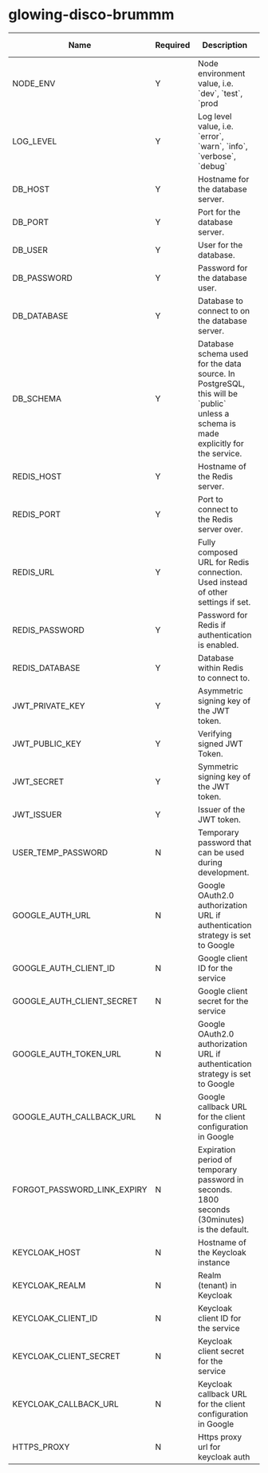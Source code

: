 # glowing-disco-brummm

<table>
<thead>
    <th>Name</th>
    <th>Required</th>
    <th>Description</th>
    <th>Default Value</th>
  </thead>
  <tbody>
      <tr>
        <td>NODE_ENV</td>
        <td>Y</td>
        <td>Node environment value, i.e. `dev`, `test`, `prod</td>
        <td></td>
      </tr>
      <tr>
        <td>LOG_LEVEL</td>
        <td>Y</td>
        <td>Log level value, i.e. `error`, `warn`, `info`, `verbose`, `debug`</td>
        <td></td>
      </tr>
      <tr>
        <td>DB_HOST</td>
        <td>Y</td>
        <td>Hostname for the database server.</td>
        <td></td>
      </tr>
      <tr>
        <td>DB_PORT</td>
        <td>Y</td>
        <td>Port for the database server.</td>
        <td></td>
      </tr>
      <tr>
        <td>DB_USER</td>
        <td>Y</td>
        <td>User for the database.</td>
        <td></td>
      </tr>
      <tr>
        <td>DB_PASSWORD</td>
        <td>Y</td>
        <td>Password for the database user.</td>
        <td></td>
      </tr>
      <tr>
        <td>DB_DATABASE</td>
        <td>Y</td>
        <td>Database to connect to on the database server.</td>
        <td></td>
      </tr>
      <tr>
        <td>DB_SCHEMA</td>
        <td>Y</td>
        <td>Database schema used for the data source. In PostgreSQL, this will be `public` unless a schema is made explicitly for the service.</td>
        <td></td>
      </tr>
      <tr>
        <td>REDIS_HOST</td>
        <td>Y</td>
        <td>Hostname of the Redis server.</td>
        <td></td>
      </tr>
      <tr>
        <td>REDIS_PORT</td>
        <td>Y</td>
        <td>Port to connect to the Redis server over.</td>
        <td></td>
      </tr>
      <tr>
        <td>REDIS_URL</td>
        <td>Y</td>
      <td>Fully composed URL for Redis connection. Used instead of other settings if set.</td>
        <td></td>
      </tr>
      <tr>
        <td>REDIS_PASSWORD</td>
        <td>Y</td>
        <td>Password for Redis if authentication is enabled.</td>
        <td></td>
      </tr>
      <tr>
        <td>REDIS_DATABASE</td>
        <td>Y</td>
        <td>Database within Redis to connect to.</td>
        <td></td>
      </tr>
      <tr>
        <td>JWT_PRIVATE_KEY</td>
        <td>Y</td>
        <td>Asymmetric signing key of the JWT token.</td>
        <td></td>
      </tr>
      <tr>
        <td>JWT_PUBLIC_KEY</td>
        <td>Y</td>
        <td>Verifying signed JWT Token.</td>
        <td></td>
      </tr>
      <tr>
        <td>JWT_SECRET</td>
        <td>Y</td>
        <td>Symmetric signing key of the JWT token.</td>
        <td></td>
      </tr>
      <tr>
        <td>JWT_ISSUER</td>
        <td>Y</td>
        <td>Issuer of the JWT token.</td>
        <td></td>
      </tr>
      <tr>
        <td>USER_TEMP_PASSWORD</td>
        <td>N</td>
        <td>Temporary password that can be used during development.</td>
        <td></td>
      </tr>
      <tr>
        <td>GOOGLE_AUTH_URL</td>
        <td>N</td>
        <td>Google OAuth2.0 authorization URL if authentication strategy is set to Google</td>
        <td></td>
      </tr>
      <tr>
        <td>GOOGLE_AUTH_CLIENT_ID</td>
        <td>N</td>
        <td>Google client ID for the service</td>
        <td></td>
      </tr>
      <tr>
        <td>GOOGLE_AUTH_CLIENT_SECRET</td>
        <td>N</td>
        <td>Google client secret for the service</td>
        <td></td>
      </tr>
      <tr>
        <td>GOOGLE_AUTH_TOKEN_URL</td>
        <td>N</td>
        <td>Google OAuth2.0 authorization URL if authentication strategy is set to Google</td>
        <td></td>
      </tr>
      <tr>
        <td>GOOGLE_AUTH_CALLBACK_URL</td>
        <td>N</td>
        <td>Google callback URL for the client configuration in Google</td>
        <td></td>
      </tr>
      <tr>
        <td>FORGOT_PASSWORD_LINK_EXPIRY</td>
        <td>N</td>
        <td>Expiration period of temporary password in seconds. 1800 seconds (30minutes) is the default.</td>
        <td>1800</td>
      </tr>
      <tr>
        <td>KEYCLOAK_HOST</td>
        <td>N</td>
        <td>Hostname of the Keycloak instance</td>
        <td></td>
      </tr>
      <tr>
        <td>KEYCLOAK_REALM</td>
        <td>N</td>
        <td>Realm (tenant) in Keycloak</td>
        <td></td>
      </tr>
      <tr>
        <td>KEYCLOAK_CLIENT_ID</td>
        <td>N</td>
        <td>Keycloak client ID for the service</td>
        <td></td>
      </tr>
      <tr>
        <td>KEYCLOAK_CLIENT_SECRET</td>
        <td>N</td>
        <td>Keycloak client secret for the service</td>
        <td></td>
      </tr>
      <tr>
        <td>KEYCLOAK_CALLBACK_URL</td>
        <td>N</td>
        <td>Keycloak callback URL for the client configuration in Google</td>
        <td></td>
      </tr>
      <tr>
        <td>HTTPS_PROXY</td>
        <td>N</td>
        <td>Https proxy url for keycloak auth</td>
        <td></td>
      </tr>
  </tbody>
</table>
